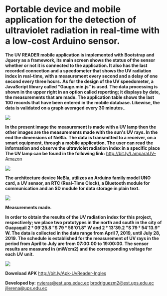 # **Portable device and mobile application for the detection of ultraviolet radiation in real-time with a low-cost Arduino sensor.**
   
**The UV READER mobile application is implemented with Bootstrap and Jquery as a framework, its main screen shows the status of the sensor whether or not it is connected to the application. It also has the last recorded connection and a speedometer that shows the UV radiation index in real-time, with a measurement every second and a delay of one second every three hours.**
**As for the design of the UV speedometer, a JavaScript library called “Gauge.min.js” is used.
The data processing is shown in the upper right in an option called reporting; it displays by date, the measurements that are made. The application table shows the last 100 records that have been entered in the mobile database. Likewise, the data is validated on a graph averaged every 30 minutes..**

![](https://github.com/nvieras/NeBla/blob/master/ImagenesNebla/Interface-UvReader.PNG)

**In the present image the measurement is made with a UV lamp then the other images are the measurements made with the sun's UV rays. In the end the dimensions of NeBla.**
**The data is transmitted to a receiver, on a smart equipment, through a mobile application. The user can read the information and observe the ultraviolet radiation index in a specific place**
**The UV lamp can be found in the following link:** http://bit.ly/LamparaUV-Amazon

![](https://github.com/nvieras/NeBla/blob/master/ImagenesNebla/Kit-UvReader-NeBla.PNG)

**The architecture device NeBla, utilizes an Arduino family model UNO card, a UV sensor, an RTC (Real-Time Clock), a Bluetooth module for communication and an SD module for data storage in plain text.**

![](https://github.com/nvieras/NeBla/blob/master/ImagenesNebla/Conexiones-Nebla.PNG)

**Measurements made.**

**In order to obtain the results of the UV radiation index for this project, respectively; we place two prototypes in the north and south in the city of Guayaquil 2 ° 09'25.8 "S 79 ° 56'01.8" W and 2 ° 13'39.2 "S 79 ° 54'13.9" W. The data is collected in the date range from April 7, 2019, until July 28, 2019. The schedule is established for the measurement of UV rays in the period from April to July are from 07:00:00 to 19:00:00. The sensor results are measured in (mW/cm2) and the corresponding voltage for each UV unit.**

![](https://github.com/nvieras/NeBla/blob/master/Mediciones/comparacion-norte-sur.PNG)

**Download APK**
http://bit.ly/Apk-UvReader-Ingles

**Developed by:** nvieras@est.ups.educ.ec brodriguezm2@est.ups.edu.ec jllerena@ups.edu.ec
